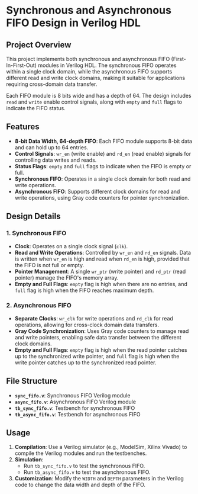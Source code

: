 
# Synchronous and Asynchronous FIFO Design in Verilog HDL


## Project Overview

This project implements both synchronous and asynchronous FIFO (First-In-First-Out) modules in Verilog HDL. The synchronous FIFO operates within a single clock domain, while the asynchronous FIFO supports different read and write clock domains, making it suitable for applications requiring cross-domain data transfer.

Each FIFO module is 8 bits wide and has a depth of 64. The design includes `read` and `write` enable control signals, along with `empty` and `full` flags to indicate the FIFO status.

## Features

- **8-bit Data Width, 64-depth FIFO**: Each FIFO module supports 8-bit data and can hold up to 64 entries.
- **Control Signals**: `wr_en` (write enable) and `rd_en` (read enable) signals for controlling data writes and reads.
- **Status Flags**: `empty` and `full` flags to indicate when the FIFO is empty or full.
- **Synchronous FIFO**: Operates in a single clock domain for both read and write operations.
- **Asynchronous FIFO**: Supports different clock domains for read and write operations, using Gray code counters for pointer synchronization.

## Design Details

### 1. Synchronous FIFO
- **Clock**: Operates on a single clock signal (`clk`).
- **Read and Write Operations**: Controlled by `wr_en` and `rd_en` signals. Data is written when `wr_en` is high and read when `rd_en` is high, provided that the FIFO is not full or empty.
- **Pointer Management**: A single `wr_ptr` (write pointer) and `rd_ptr` (read pointer) manage the FIFO's memory array.
- **Empty and Full Flags**: `empty` flag is high when there are no entries, and `full` flag is high when the FIFO reaches maximum depth.

### 2. Asynchronous FIFO
- **Separate Clocks**: `wr_clk` for write operations and `rd_clk` for read operations, allowing for cross-clock domain data transfers.
- **Gray Code Synchronization**: Uses Gray code counters to manage read and write pointers, enabling safe data transfer between the different clock domains.
- **Empty and Full Flags**: `empty` flag is high when the read pointer catches up to the synchronized write pointer, and `full` flag is high when the write pointer catches up to the synchronized read pointer.

## File Structure

- **`sync_fifo.v`**: Synchronous FIFO Verilog module
- **`async_fifo.v`**: Asynchronous FIFO Verilog module
- **`tb_sync_fifo.v`**: Testbench for synchronous FIFO
- **`tb_async_fifo.v`**: Testbench for asynchronous FIFO

## Usage

1. **Compilation**: Use a Verilog simulator (e.g., ModelSim, Xilinx Vivado) to compile the Verilog modules and run the testbenches.
2. **Simulation**: 
   - Run `tb_sync_fifo.v` to test the synchronous FIFO.
   - Run `tb_async_fifo.v` to test the asynchronous FIFO.
3. **Customization**: Modify the `WIDTH` and `DEPTH` parameters in the Verilog code to change the data width and depth of the FIFO.
